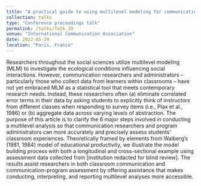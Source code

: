 ```yaml
---
title: "A practical guide to using multilevel modeling for communication assessment: Assessing student growth over time"
collection: talks
type: "Conference proceedings talk"
permalink: /talks/Talk_39
venue: "International Communication Association"
date: 2022-05-29
location: "Paris, France"
---
```


Researchers throughout the social sciences utilize multilevel modeling (MLM) to investigate the ecological conditions influencing social interactions. However, communication researchers and administrators – particularly those who collect data from learners within classrooms – have not yet embraced MLM as a statistical tool that meets contemporary research needs. Instead, these researchers often (a) eliminate correlated error terms in their data by asking students to explicitly think of instructors from different classes when responding to survey items (i.e., Plax et al., 1986) or (b) aggregate data across varying levels of abstraction. The purpose of this article is to clarify the 6 major steps involved in conducting a multilevel analysis so that communication researchers and program administrators can more accurately and precisely assess students’ classroom experiences. Theoretically framed by elements from Walberg’s (1981, 1984) model of educational productivity, we illustrate the model building process with both a longitudinal and cross-sectional example using assessment data collected from [institution redacted for blind review]. The results assist researchers in both classroom communication and communication-program assessment by offering assistance that makes conducting, interpreting, and reporting multilevel analyses more accessible.